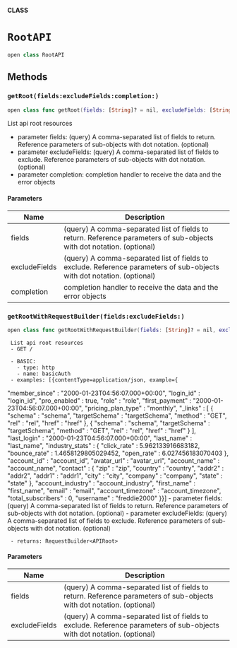 **CLASS**

# `RootAPI`

```swift
open class RootAPI
```

## Methods
### `getRoot(fields:excludeFields:completion:)`

```swift
open class func getRoot(fields: [String]? = nil, excludeFields: [String]? = nil, completion: @escaping ((_ data: APIRoot?, _ error: Error?) -> Void))
```

List api root resources

- parameter fields: (query) A comma-separated list of fields to return. Reference parameters of sub-objects with dot notation. (optional)
- parameter excludeFields: (query) A comma-separated list of fields to exclude. Reference parameters of sub-objects with dot notation. (optional)
- parameter completion: completion handler to receive the data and the error objects

#### Parameters

| Name | Description |
| ---- | ----------- |
| fields | (query) A comma-separated list of fields to return. Reference parameters of sub-objects with dot notation. (optional) |
| excludeFields | (query) A comma-separated list of fields to exclude. Reference parameters of sub-objects with dot notation. (optional) |
| completion | completion handler to receive the data and the error objects |

### `getRootWithRequestBuilder(fields:excludeFields:)`

```swift
open class func getRootWithRequestBuilder(fields: [String]? = nil, excludeFields: [String]? = nil) -> RequestBuilder<APIRoot>
```

     List api root resources
     - GET /

     - BASIC:
       - type: http
       - name: basicAuth
     - examples: [{contentType=application/json, example={
  "member_since" : "2000-01-23T04:56:07.000+00:00",
  "login_id" : "login_id",
  "pro_enabled" : true,
  "role" : "role",
  "first_payment" : "2000-01-23T04:56:07.000+00:00",
  "pricing_plan_type" : "monthly",
  "_links" : [ {
    "schema" : "schema",
    "targetSchema" : "targetSchema",
    "method" : "GET",
    "rel" : "rel",
    "href" : "href"
  }, {
    "schema" : "schema",
    "targetSchema" : "targetSchema",
    "method" : "GET",
    "rel" : "rel",
    "href" : "href"
  } ],
  "last_login" : "2000-01-23T04:56:07.000+00:00",
  "last_name" : "last_name",
  "industry_stats" : {
    "click_rate" : 5.962133916683182,
    "bounce_rate" : 1.4658129805029452,
    "open_rate" : 6.027456183070403
  },
  "account_id" : "account_id",
  "avatar_url" : "avatar_url",
  "account_name" : "account_name",
  "contact" : {
    "zip" : "zip",
    "country" : "country",
    "addr2" : "addr2",
    "addr1" : "addr1",
    "city" : "city",
    "company" : "company",
    "state" : "state"
  },
  "account_industry" : "account_industry",
  "first_name" : "first_name",
  "email" : "email",
  "account_timezone" : "account_timezone",
  "total_subscribers" : 0,
  "username" : "freddie2000"
}}]
     - parameter fields: (query) A comma-separated list of fields to return. Reference parameters of sub-objects with dot notation. (optional)
     - parameter excludeFields: (query) A comma-separated list of fields to exclude. Reference parameters of sub-objects with dot notation. (optional)

     - returns: RequestBuilder<APIRoot>

#### Parameters

| Name | Description |
| ---- | ----------- |
| fields | (query) A comma-separated list of fields to return. Reference parameters of sub-objects with dot notation. (optional) |
| excludeFields | (query) A comma-separated list of fields to exclude. Reference parameters of sub-objects with dot notation. (optional) |